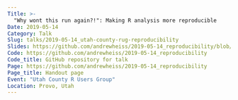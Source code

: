 ```yaml
---
Title: >-
  "Why wont this run again?!": Making R analysis more reproducible
Date: 2019-05-14
Category: Talk
Slug: talks/2019-05-14_utah-county-rug-reproducibility
Slides: https://github.com/andrewheiss/2019-05-14_reproducibility/blob/dd8479a1ed882bab18849c5e8929a54980cbe1ea/presentation/andrew-heiss_2019-05-14_utah-county-rug_reproducibility.pdf
Code: https://github.com/andrewheiss/2019-05-14_reproducibility
Code_title: GitHub repository for talk
Page: https://github.com/andrewheiss/2019-05-14_reproducibility
Page_title: Handout page
Event: "Utah County R Users Group"
Location: Provo, Utah
---
```

